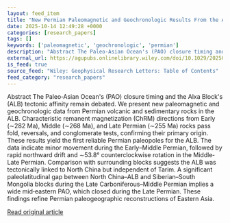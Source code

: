 ```yaml
---
layout: feed_item
title: "New Permian Paleomagnetic and Geochronologic Results From the Alxa Block: Constraints on Its Tectonic Affinity and the Closure of Paleo‐Asian Ocean"
date: 2025-10-14 12:49:28 +0000
categories: [research_papers]
tags: []
keywords: ['paleomagnetic', 'geochronologic', 'permian']
description: "Abstract The Paleo‐Asian Ocean's (PAO) closure timing and the Alxa Block's (ALB) tectonic affinity remain debated"
external_url: https://agupubs.onlinelibrary.wiley.com/doi/10.1029/2025GL116752?af=R
is_feed: true
source_feed: "Wiley: Geophysical Research Letters: Table of Contents"
feed_category: "research_papers"
---
```


Abstract The Paleo‐Asian Ocean's (PAO) closure timing and the Alxa Block's (ALB) tectonic affinity remain debated. We present new paleomagnetic and geochronologic data from Permian volcanic and sedimentary rocks in the ALB. Characteristic remanent magnetization (ChRM) directions from Early (∼282 Ma), Middle (∼268 Ma), and Late Permian (∼255 Ma) rocks pass fold, reversals, and conglomerate tests, confirming their primary origin. These results yield the first reliable Permian paleopoles for the ALB. The data indicate minor movement during the Early–Middle Permian, followed by rapid northward drift and ∼53.8° counterclockwise rotation in the Middle‐Late Permian. Comparison with surrounding blocks suggests the ALB was tectonically linked to North China but independent of Tarim. A significant paleolatitudinal gap between North China–ALB and Siberian–South Mongolia blocks during the Late Carboniferous–Middle Permian implies a wide mid‐eastern PAO, which closed during the Late Permian. These findings refine Permian paleogeographic reconstructions of Eastern Asia.

[Read original article](https://agupubs.onlinelibrary.wiley.com/doi/10.1029/2025GL116752?af=R)
